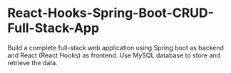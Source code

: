 # React-Hooks-Spring-Boot-CRUD-Full-Stack-App
Build a complete full-stack web application using Spring boot as backend and React (React Hooks) as frontend. Use MySQL database to store and retrieve the data.

